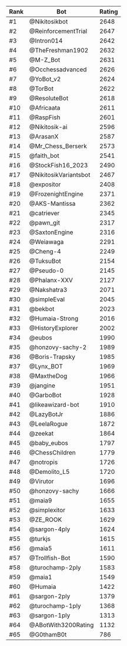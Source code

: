 Rank|Bot|Rating
---|---|---
#1|@Nikitosikbot|2648
#2|@ReinforcementTrial|2647
#3|@Intron014|2642
#4|@TheFreshman1902|2632
#5|@M-Z_Bot|2631
#6|@Occhessadvanced|2626
#7|@YoBot_v2|2624
#8|@TorBot|2622
#9|@ResoluteBot|2618
#10|@Africaata|2611
#11|@RaspFish|2601
#12|@Nikitosik-ai|2596
#13|@ArasanX|2587
#14|@Mr_Chess_Berserk|2573
#15|@faith_bot|2541
#16|@StockFish16_2023|2490
#17|@NikitosikVariantsbot|2467
#18|@expositor|2408
#19|@FrozenightEngine|2371
#20|@AKS-Mantissa|2362
#21|@catriever|2345
#22|@pawn_git|2317
#23|@SaxtonEngine|2316
#24|@Weiawaga|2291
#25|@Cheng-4|2249
#26|@TuksuBot|2154
#27|@Pseudo-0|2145
#28|@Phalanx-XXV|2127
#29|@Nakshatra3|2071
#30|@simpleEval|2045
#31|@bekbot|2023
#32|@Humaia-Strong|2016
#33|@HistoryExplorer|2002
#34|@eubos|1990
#35|@honzovy-sachy-2|1989
#36|@Boris-Trapsky|1985
#37|@Lynx_BOT|1969
#38|@MaxtheDog|1966
#39|@jangine|1951
#40|@GarboBot|1928
#41|@likeawizard-bot|1910
#42|@LazyBotJr|1886
#43|@LeelaRogue|1872
#44|@zeekat|1864
#45|@baby_eubos|1797
#46|@ChessChildren|1779
#47|@notropis|1726
#48|@Demolito_L5|1720
#49|@Virutor|1696
#50|@honzovy-sachy|1666
#51|@maia9|1655
#52|@simplexitor|1633
#53|@ZE_ROOK|1629
#54|@sargon-4ply|1624
#55|@turkjs|1615
#56|@maia5|1611
#57|@Trollfish-Bot|1590
#58|@turochamp-2ply|1583
#59|@maia1|1549
#60|@Humaia|1422
#61|@sargon-2ply|1379
#62|@turochamp-1ply|1368
#63|@sargon-1ply|1313
#64|@ABotWith3200Rating|1132
#65|@G0thamB0t|786
